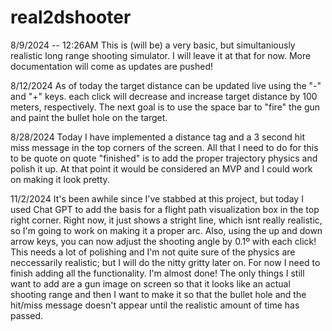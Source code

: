 # real2dshooter

8/9/2024 -- 12:26AM
This is (will be) a very basic, but simultaniously realistic long range shooting simulator. I will leave it at that for now. More documentation will come as updates are pushed!


8/12/2024
As of today the target distance can be updated live using the "-" and "+" keys. each click will decrease and increase target distance by 100 meters, respectively. The next goal is to use the space bar to "fire" the gun and paint the bullet hole on the target.

8/28/2024
Today I have implemented a distance tag and a 3 second hit miss message in the top corners of the screen. All that I need to do for this to be quote on quote "finished" is to add the proper trajectory physics and polish it up. At that point it would be considered an MVP and I could work on making it look pretty.

11/2/2024
It's been awhile since I've stabbed at this project, but today I used Chat GPT to add the basis for a flight path visualization box in the top right corner. Right now, it just shows a stright line, which isnt really realistic, so I'm going to work on making it a proper arc. Also, using the up and down arrow keys, you can now adjust the shooting angle by 0.1º with each click! This needs a lot of polishing and I'm not quite sure of the physics are neccessarily realistic; but I will do the nitty gritty later on. For now I need to finish adding all the functionality. I'm almost done! The only things I still want to add are a gun image on screen so that it looks like an actual shooting range and then I want to make it so that the bullet hole and the hit/miss message doesn't appear until the realistic amount of time has passed.

